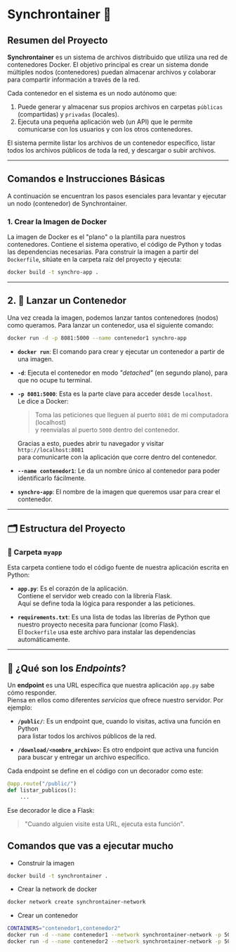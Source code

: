 # Synchrontainer 🚀

## Resumen del Proyecto

**Synchrontainer** es un sistema de archivos distribuido que utiliza una red de contenedores Docker. El objetivo principal es crear un sistema donde múltiples nodos (contenedores) puedan almacenar archivos y colaborar para compartir información a través de la red.

Cada contenedor en el sistema es un nodo autónomo que:
1.  Puede generar y almacenar sus propios archivos en carpetas `públicas` (compartidas) y `privadas` (locales).
2.  Ejecuta una pequeña aplicación web (un API) que le permite comunicarse con los usuarios y con los otros contenedores.

El sistema permite listar los archivos de un contenedor específico, listar todos los archivos públicos de toda la red, y descargar o subir archivos.

---

## Comandos e Instrucciones Básicas

A continuación se encuentran los pasos esenciales para levantar y ejecutar un nodo (contenedor) de Synchrontainer.

### 1. Crear la Imagen de Docker

La imagen de Docker es el "plano" o la plantilla para nuestros contenedores. Contiene el sistema operativo, el código de Python y todas las dependencias necesarias. Para construir la imagen a partir del `Dockerfile`, sitúate en la carpeta raíz del proyecto y ejecuta:

```bash
docker build -t synchro-app .
```
---

## 2. 🚀 Lanzar un Contenedor

Una vez creada la imagen, podemos lanzar tantos contenedores (nodos) como queramos. Para lanzar un contenedor, usa el siguiente comando:

```bash
docker run -d -p 8081:5000 --name contenedor1 synchro-app
```

- **`docker run`**: El comando para crear y ejecutar un contenedor a partir de una imagen.
- **`-d`**: Ejecuta el contenedor en modo *"detached"* (en segundo plano), para que no ocupe tu terminal.
- **`-p 8081:5000`**: Esta es la parte clave para acceder desde `localhost`.  
  Le dice a Docker:  
  > Toma las peticiones que lleguen al puerto `8081` de mi computadora (localhost)  
  > y reenvíalas al puerto `5000` dentro del contenedor.  

  Gracias a esto, puedes abrir tu navegador y visitar `http://localhost:8081`  
  para comunicarte con la aplicación que corre dentro del contenedor.
- **`--name contenedor1`**: Le da un nombre único al contenedor para poder identificarlo fácilmente.
- **`synchro-app`**: El nombre de la imagen que queremos usar para crear el contenedor.

---

## 🗂 Estructura del Proyecto

### 📁 Carpeta `myapp`

Esta carpeta contiene todo el código fuente de nuestra aplicación escrita en Python:

- **`app.py`**: Es el corazón de la aplicación.  
  Contiene el servidor web creado con la librería Flask.  
  Aquí se define toda la lógica para responder a las peticiones.

- **`requirements.txt`**: Es una lista de todas las librerías de Python que nuestro proyecto necesita para funcionar (como Flask).  
  El `Dockerfile` usa este archivo para instalar las dependencias automáticamente.

---

## 🔗 ¿Qué son los *Endpoints*?

Un **endpoint** es una URL específica que nuestra aplicación `app.py` sabe cómo responder.  
Piensa en ellos como diferentes *servicios* que ofrece nuestro servidor. Por ejemplo:

- **`/public/`**: Es un endpoint que, cuando lo visitas, activa una función en Python  
  para listar todos los archivos públicos de la red.

- **`/download/<nombre_archivo>`**: Es otro endpoint que activa una función  
  para buscar y entregar un archivo específico.

Cada endpoint se define en el código con un decorador como este:

```python
@app.route("/public/")
def listar_publicos():
    ...
```

Ese decorador le dice a Flask:

> "Cuando alguien visite esta URL, ejecuta esta función".

## Comandos que vas a ejecutar mucho

- Construir la imagen

```bash
docker build -t synchrontainer .
```

- Crear la network de docker

```bash
docker network create synchrontainer-network
```

- Crear un contenedor

```bash
CONTAINERS="contenedor1,contenedor2"
docker run -d --name contenedor1 --network synchrontainer-network -p 5000:5000 -e CONTAINERS=$CONTAINERS -e MY_CONTAINER=contenedor1 synchrontainer
docker run -d --name contenedor2 --network synchrontainer-network -p 5001:5000 -e CONTAINERS=$CONTAINERS -e MY_CONTAINER=contenedor2 synchrontainer
```